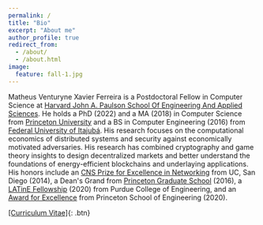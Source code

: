 ```yaml
---
permalink: /
title: "Bio"
excerpt: "About me"
author_profile: true
redirect_from:
  - /about/
  - /about.html
image:
  feature: fall-1.jpg
---
```


Matheus Venturyne Xavier Ferreira is a Postdoctoral Fellow in Computer Science at [Harvard John A. Paulson School Of Engineering And Applied Sciences](https://www.seas.harvard.edu/). He holds a PhD (2022) and a MA (2018) in Computer Science from [Princeton University](https://www.princeton.edu/) and a BS in Computer Engineering (2016) from [Federal University of Itajubá](https://en.unifei.edu.br/). His research focuses on the computational economics of distributed systems and security against economically motivated adversaries. His research has combined cryptography and game theory insights to design decentralized markets and better understand the foundations of energy-efficient blockchains and underlaying applications. His honors include an [CNS Prize for Excellence in Networking](https://cns.ucsd.edu/cns-students-portal/cns-espresso-prize-for-excellence-in-networking/) from UC, San Diego (2014), a Dean's Grand from [Princeton Graduate School](https://gradschool.princeton.edu/) (2016), a [LATinE Fellowship](https://engineering.purdue.edu/Engr/Trailblazers) (2020) from Purdue College of Engineering, and an [Award for Excellence](https://engineering.princeton.edu/news/2020/12/03/award-excellence-honors-graduate-student-achievement) from Princeton School of Engineering (2020).


[[Curriculum Vitae]](/files/vita.pdf){: .btn}
